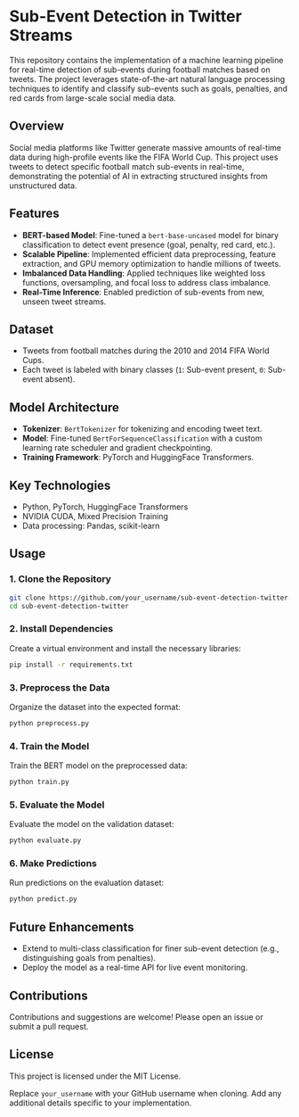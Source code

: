 # Sub-Event Detection in Twitter Streams

This repository contains the implementation of a machine learning pipeline for real-time detection of sub-events during football matches based on tweets. The project leverages state-of-the-art natural language processing techniques to identify and classify sub-events such as goals, penalties, and red cards from large-scale social media data.

## Overview

Social media platforms like Twitter generate massive amounts of real-time data during high-profile events like the FIFA World Cup. This project uses tweets to detect specific football match sub-events in real-time, demonstrating the potential of AI in extracting structured insights from unstructured data.

## Features

- **BERT-based Model**: Fine-tuned a `bert-base-uncased` model for binary classification to detect event presence (goal, penalty, red card, etc.).
- **Scalable Pipeline**: Implemented efficient data preprocessing, feature extraction, and GPU memory optimization to handle millions of tweets.
- **Imbalanced Data Handling**: Applied techniques like weighted loss functions, oversampling, and focal loss to address class imbalance.
- **Real-Time Inference**: Enabled prediction of sub-events from new, unseen tweet streams.

## Dataset

- Tweets from football matches during the 2010 and 2014 FIFA World Cups.
- Each tweet is labeled with binary classes (`1`: Sub-event present, `0`: Sub-event absent).

## Model Architecture

- **Tokenizer**: `BertTokenizer` for tokenizing and encoding tweet text.
- **Model**: Fine-tuned `BertForSequenceClassification` with a custom learning rate scheduler and gradient checkpointing.
- **Training Framework**: PyTorch and HuggingFace Transformers.

## Key Technologies

- Python, PyTorch, HuggingFace Transformers
- NVIDIA CUDA, Mixed Precision Training
- Data processing: Pandas, scikit-learn

## Usage

### 1. Clone the Repository
```bash
git clone https://github.com/your_username/sub-event-detection-twitter.git
cd sub-event-detection-twitter
```

### 2. Install Dependencies
Create a virtual environment and install the necessary libraries:
```bash
pip install -r requirements.txt
```

### 3. Preprocess the Data
Organize the dataset into the expected format:
```bash
python preprocess.py
```

### 4. Train the Model
Train the BERT model on the preprocessed data:
```bash
python train.py
```

### 5. Evaluate the Model
Evaluate the model on the validation dataset:
```bash
python evaluate.py
```

### 6. Make Predictions
Run predictions on the evaluation dataset:
```bash
python predict.py
```

## Future Enhancements

- Extend to multi-class classification for finer sub-event detection (e.g., distinguishing goals from penalties).
- Deploy the model as a real-time API for live event monitoring.

## Contributions

Contributions and suggestions are welcome! Please open an issue or submit a pull request.

## License

This project is licensed under the MIT License.

Replace `your_username` with your GitHub username when cloning. Add any additional details specific to your implementation.
